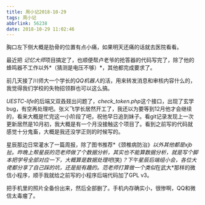```yaml
---
title: 周小记2018-10-29
tags: 周小记
abbrlink: 56238
date: 2018-10-29 11:02:46
---
```


胸口左下侧大概是肋骨的位置有点小痛，如果明天还痛的话就去医院看看。

最近把 *记忆大师*项目搞定了，也顺便帮卢老爷的抢答器的代码写完了，除了他的蜂鸣器不工作以外*（猜测是电压不够）*，其他都完成要求了。

前几天接了川师大一个学长的*QQ机器人*的活，用来转发消息和审核内容什么的，我觉得我们学校的失物招领群也可以这么搞。

*UESTC-life*的后端又双叒叕出问题了，*check_token.php*这个接口，出现了玄学bug，有空再处理吧。张义飞学长居然开工了，我还以为要等到12月他才会继续的，看来大概是忙完这一小阶段了吧，祝他早日追到妹子。看git记录发现上一次更新居然是10月初，我大概是有一个月没接触这个项目了。看到之前写的代码就感觉十分鬼畜，大概是我还没学正则的时候写的。

星辰那边日常灌水了一篇周报，除了图书推荐*《颈椎病防治》*以外其他都是xjb扯。昨晚上帮星辰的范老师做了个数据分析，其实也不能算数据分析，就是写个脚本把学号全部对应一下，大概算是数据处理吧*(笑)*？下午星辰后端组小会，各位大佬都分享了自己踩的坑，还是挺有趣的。范老师打算做一个类似*在武大*那样的微信小程序，顺手我就给之前写的小程序后端代码加了GPL v3。

把手机里的照片全备份出来，然后全部删了。手机内存确实小，很惨啊，QQ和微信太毒瘤了。